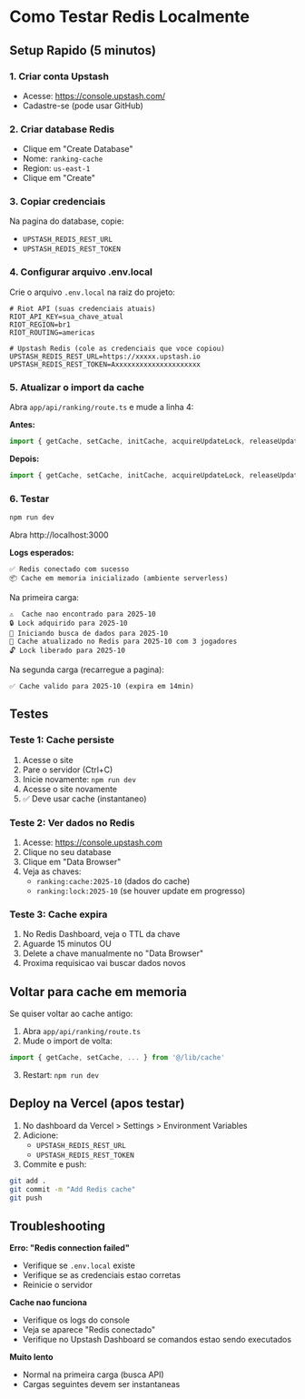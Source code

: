# Como Testar Redis Localmente

## Setup Rapido (5 minutos)

### 1. Criar conta Upstash
- Acesse: https://console.upstash.com/
- Cadastre-se (pode usar GitHub)

### 2. Criar database Redis
- Clique em "Create Database"
- Nome: `ranking-cache`
- Region: `us-east-1`
- Clique em "Create"

### 3. Copiar credenciais
Na pagina do database, copie:
- `UPSTASH_REDIS_REST_URL`
- `UPSTASH_REDIS_REST_TOKEN`

### 4. Configurar arquivo .env.local

Crie o arquivo `.env.local` na raiz do projeto:

```env
# Riot API (suas credenciais atuais)
RIOT_API_KEY=sua_chave_atual
RIOT_REGION=br1
RIOT_ROUTING=americas

# Upstash Redis (cole as credenciais que voce copiou)
UPSTASH_REDIS_REST_URL=https://xxxxx.upstash.io
UPSTASH_REDIS_REST_TOKEN=Axxxxxxxxxxxxxxxxxxxxx
```

### 5. Atualizar o import da cache

Abra `app/api/ranking/route.ts` e mude a linha 4:

**Antes:**
```typescript
import { getCache, setCache, initCache, acquireUpdateLock, releaseUpdateLock, isUpdateInProgress, waitForUpdate } from '@/lib/cache'
```

**Depois:**
```typescript
import { getCache, setCache, initCache, acquireUpdateLock, releaseUpdateLock, isUpdateInProgress, waitForUpdate } from '@/lib/cache-redis'
```

### 6. Testar

```bash
npm run dev
```

Abra http://localhost:3000

**Logs esperados:**
```
✅ Redis conectado com sucesso
📦 Cache em memoria inicializado (ambiente serverless)
```

Na primeira carga:
```
⚠️  Cache nao encontrado para 2025-10
🔒 Lock adquirido para 2025-10
🚀 Iniciando busca de dados para 2025-10
💾 Cache atualizado no Redis para 2025-10 com 3 jogadores
🔓 Lock liberado para 2025-10
```

Na segunda carga (recarregue a pagina):
```
✅ Cache valido para 2025-10 (expira em 14min)
```

## Testes

### Teste 1: Cache persiste
1. Acesse o site
2. Pare o servidor (Ctrl+C)
3. Inicie novamente: `npm run dev`
4. Acesse o site novamente
5. ✅ Deve usar cache (instantaneo)

### Teste 2: Ver dados no Redis
1. Acesse: https://console.upstash.com
2. Clique no seu database
3. Clique em "Data Browser"
4. Veja as chaves:
   - `ranking:cache:2025-10` (dados do cache)
   - `ranking:lock:2025-10` (se houver update em progresso)

### Teste 3: Cache expira
1. No Redis Dashboard, veja o TTL da chave
2. Aguarde 15 minutos OU
3. Delete a chave manualmente no "Data Browser"
4. Proxima requisicao vai buscar dados novos

## Voltar para cache em memoria

Se quiser voltar ao cache antigo:

1. Abra `app/api/ranking/route.ts`
2. Mude o import de volta:
```typescript
import { getCache, setCache, ... } from '@/lib/cache'
```

3. Restart: `npm run dev`

## Deploy na Vercel (apos testar)

1. No dashboard da Vercel > Settings > Environment Variables
2. Adicione:
   - `UPSTASH_REDIS_REST_URL`
   - `UPSTASH_REDIS_REST_TOKEN`
3. Commite e push:
```bash
git add .
git commit -m "Add Redis cache"
git push
```

## Troubleshooting

**Erro: "Redis connection failed"**
- Verifique se `.env.local` existe
- Verifique se as credenciais estao corretas
- Reinicie o servidor

**Cache nao funciona**
- Verifique os logs do console
- Veja se aparece "Redis conectado"
- Verifique no Upstash Dashboard se comandos estao sendo executados

**Muito lento**
- Normal na primeira carga (busca API)
- Cargas seguintes devem ser instantaneas

